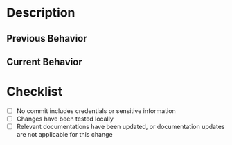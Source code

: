 # Description

<!-- Provide a brief overview of the changes and explain why they are necessary. -->

## Previous Behavior

<!-- Describe the previous behavior or state before your changes. -->

## Current Behavior

<!-- Explain the current behavior or state after your changes. -->

# Checklist

- [ ] No commit includes credentials or sensitive information
- [ ] Changes have been tested locally
- [ ] Relevant documentations have been updated, or documentation updates are not applicable for this change
